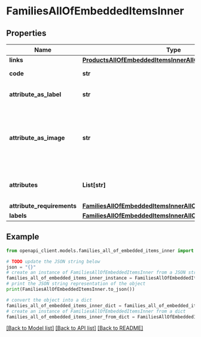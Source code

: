 # FamiliesAllOfEmbeddedItemsInner


## Properties

Name | Type | Description | Notes
------------ | ------------- | ------------- | -------------
**links** | [**ProductsAllOfEmbeddedItemsInnerAllOfLinks**](ProductsAllOfEmbeddedItemsInnerAllOfLinks.md) |  | [optional] 
**code** | **str** | Family code | 
**attribute_as_label** | **str** | Attribute code used as label | 
**attribute_as_image** | **str** | Attribute code used as the main picture in the user interface (only since v2.0) | [optional] [default to 'null']
**attributes** | **List[str]** | Attributes codes that compose the family | [optional] 
**attribute_requirements** | [**FamiliesAllOfEmbeddedItemsInnerAllOfAttributeRequirements**](FamiliesAllOfEmbeddedItemsInnerAllOfAttributeRequirements.md) |  | [optional] 
**labels** | [**FamiliesAllOfEmbeddedItemsInnerAllOfLabels**](FamiliesAllOfEmbeddedItemsInnerAllOfLabels.md) |  | [optional] 

## Example

```python
from openapi_client.models.families_all_of_embedded_items_inner import FamiliesAllOfEmbeddedItemsInner

# TODO update the JSON string below
json = "{}"
# create an instance of FamiliesAllOfEmbeddedItemsInner from a JSON string
families_all_of_embedded_items_inner_instance = FamiliesAllOfEmbeddedItemsInner.from_json(json)
# print the JSON string representation of the object
print(FamiliesAllOfEmbeddedItemsInner.to_json())

# convert the object into a dict
families_all_of_embedded_items_inner_dict = families_all_of_embedded_items_inner_instance.to_dict()
# create an instance of FamiliesAllOfEmbeddedItemsInner from a dict
families_all_of_embedded_items_inner_from_dict = FamiliesAllOfEmbeddedItemsInner.from_dict(families_all_of_embedded_items_inner_dict)
```
[[Back to Model list]](../README.md#documentation-for-models) [[Back to API list]](../README.md#documentation-for-api-endpoints) [[Back to README]](../README.md)



